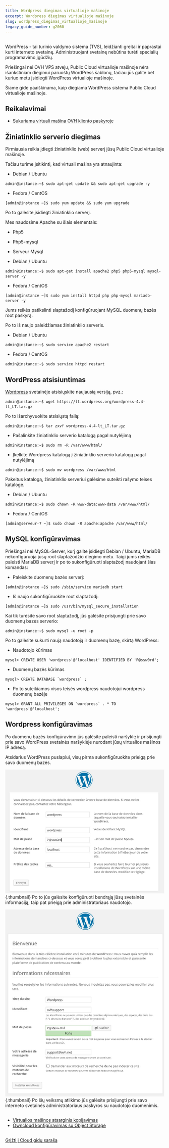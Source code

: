 ```yaml
---
title: Wordpress diegimas virtualioje mašinoje
excerpt: Wordpress diegimas virtualioje mašinoje
slug: wordpress_diegimas_virtualioje_masinoje
legacy_guide_number: g2060
---
```



## 
WordPress - tai turinio valdymo sistema (TVS), leidžianti greitai ir paprastai kurti interneto svetainę. Administruojant svetainę nebūtina turėti specialių programavimo įgūdžių.

Priešingai nei OVH VPS atveju, Public Cloud virtualioje mašinoje nėra išankstiniam diegimui paruoštų WordPress šablonų, tačiau jūs galite bet kuriuo metu įsidiegti WordPress virtualioje mašinoje.

Šiame gide paaiškinama, kaip diegiama WordPress sistema Public Cloud virtualioje mašinoje.


## Reikalavimai

- [Sukuriama virtuali mašina OVH kliento paskyroje]({legacy}1775)




## Žiniatinklio serverio diegimas
Pirmiausia reikia įdiegti žiniatinklio (web) serverį jūsų Public Cloud virtualioje mašinoje.

Tačiau turime įsitikinti, kad virtuali mašina yra atnaujinta: 


- Debian / Ubuntu


```
admin@instance:~$ sudo apt-get update && sudo apt-get upgrade -y
```


- Fedora / CentOS


```
[admin@instance ~]$ sudo yum update && sudo yum upgrade
```



Po to galėsite įsidiegti žiniatinklio serverį.

Mes naudosime Apache su šiais elementais:

- Php5
- Php5-mysql
- Serveur Mysql

- Debian / Ubuntu


```
admin@instance:~$ sudo apt-get install apache2 php5 php5-mysql mysql-server -y
```


- Fedora / CentOS


```
[admin@instance ~]$ sudo yum install httpd php php-mysql mariadb-server -y
```



Jums reikės patikslinti slaptažodį konfigūruojant MySQL duomenų bazės root paskyrą.   

Po to iš naujo paleidžiamas žiniatinklio serveris.


- Debian / Ubuntu


```
admin@instance:~$ sudo service apache2 restart
```


- Fedora / CentOS


```
admin@instance:~$ sudo service httpd restart
```





## WordPress atsisiuntimas
[Wordpress](https://lt.wordpress.org/txt-download/) svetainėje atsisiųskite naujausią versiją, pvz.:


```
admin@instance:~$ wget https://lt.wordpress.org/wordpress-4.4-lt_LT.tar.gz
```


Po to išarchyvuokite atsisiųstą failą: 


```
admin@instance:~$ tar zxvf wordpress-4.4-lt_LT.tar.gz
```



- Pašalinkite žiniatinklio serverio katalogą pagal nutylėjimą


```
admin@instance:~$ sudo rm -R /var/www/html/
```


- Įkelkite Wordpress katalogą į žiniatinklio serverio katalogą pagal nutylėjimą


```
admin@instance:~$ sudo mv wordpress /var/www/html
```



Pakeitus katalogą, žiniatinklio serveriui galėsime suteikti rašymo teises kataloge.  


- Debian / Ubuntu


```
admin@instance:~$ sudo chown -R www-data:www-data /var/www/html/
```


- Fedora / CentOS


```
[admin@serveur-7 ~]$ sudo chown -R apache:apache /var/www/html/
```





## MySQL konfigūravimas
Priešingai nei MySQL-Server, kurį galite įsidiegti Debian / Ubuntu, MariaDB nekonfigūruoja jūsų root slaptažodžio diegimo metu. Taigi jums reikės paleisti MariaDB serverį ir po to sukonfigūruoti slaptažodį naudojant šias komandas:


- Paleiskite duomenų bazės serverį:


```
[admin@instance ~]$ sudo /sbin/service mariadb start
```


- Iš naujo sukonfigūruokite root slaptažodį:


```
[admin@instance ~]$ sudo /usr/bin/mysql_secure_installation
```



Kai tik turėsite savo root slaptažodį, jūs galėsite prisijungti prie savo duomenų bazės serverio:


```
admin@instance:~$ sudo mysql -u root -p
```


Po to galėsite sukurti naują naudotoją ir duomenų bazę, skirtą WordPress:


- Naudotojo kūrimas


```
mysql> CREATE USER 'wordpress'@'localhost' IDENTIFIED BY 'P@ssw0rd';
```


- Duomenų bazės kūrimas


```
mysql> CREATE DATABASE `wordpress` ;
```


- Po to suteikiamos visos teisės wordpress naudotojui wordpress duomenų bazėje


```
mysql> GRANT ALL PRIVILEGES ON `wordpress` . * TO 'wordpress'@'localhost';
```





## Wordpress konfigūravimas
Po duomenų bazės konfigūravimo jūs galėsite paleisti naršyklę ir prisijungti prie savo WordPress svetainės naršyklėje nurodant jūsų virtualios mašinos IP adresą.

Atsidarius WordPress puslapiui, visų pirma sukonfigūruokite prieigą prie savo duomenų bazės.

![](images/img_3674.jpg){.thumbnail}
Po to jūs galėsite konfigūruoti bendrąją jūsų svetainės informaciją, taip pat prieigą prie administratoriaus naudotojo.

![](images/img_3675.jpg){.thumbnail}
Po šių veiksmų atlikimo jūs galėsite prisijungti prie savo interneto svetainės administratoriaus paskyros su naudotojo duomenimis.


## 

- [Virtualios mašinos atsarginis kopijavimas]({legacy}1881)
- [Owncloud konfigūravimas su Object Storage]({legacy}2000)




## 
[Grįžti į Cloud gidų sąrašą]({legacy}1785)

